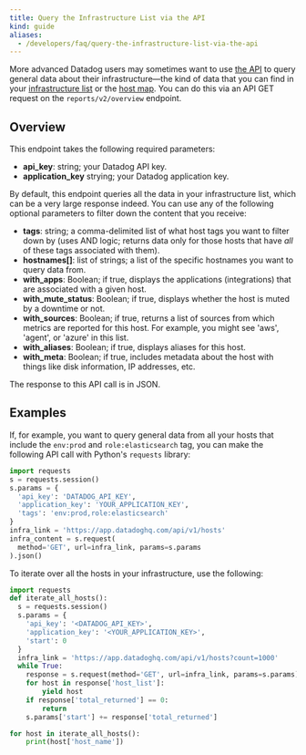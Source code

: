 ```yaml
---
title: Query the Infrastructure List via the API
kind: guide
aliases:
  - /developers/faq/query-the-infrastructure-list-via-the-api
---
```


More advanced Datadog users may sometimes want to use [the API][1] to query general data about their infrastructure—the kind of data that you can find in your [infrastructure list][2] or the [host map][3]. You can do this via an API GET request on the `reports/v2/overview` endpoint.

## Overview

This endpoint takes the following required parameters:

* **api_key**: string; your Datadog API key.
* **application_key** strying; your Datadog application key.

By default, this endpoint queries all the data in your infrastructure list, which can be a very large response indeed. You can use any of the following optional parameters to filter down the content that you receive:

* **tags**: string; a comma-delimited list of what host tags you want to filter down by (uses AND logic; returns data only for those hosts that have _all_ of these tags associated with them).
* **hostnames[]**: list of strings; a list of the specific hostnames you want to query data from.
* **with_apps**: Boolean; if true, displays the applications (integrations) that are associated with a given host.
* **with_mute_status**: Boolean; if true, displays whether the host is muted by a downtime or not.
* **with_sources**: Boolean; if true, returns a list of sources from which metrics are reported for this host. For example, you might see 'aws', 'agent', or 'azure' in this list.
* **with_aliases**: Boolean; if true, displays aliases for this host.
* **with_meta**: Boolean; if true, includes metadata about the host with things like disk information, IP addresses, etc.

The response to this API call is in JSON.

## Examples

If, for example, you want to query general data from all your hosts that include the `env:prod` and `role:elasticsearch` tag, you can make the following API call with Python's `requests` library:

```python
import requests
s = requests.session()
s.params = {
  'api_key': 'DATADOG_API_KEY',
  'application_key': 'YOUR_APPLICATION_KEY',
  'tags': 'env:prod,role:elasticsearch'
}
infra_link = 'https://app.datadoghq.com/api/v1/hosts'
infra_content = s.request(
  method='GET', url=infra_link, params=s.params
).json()
```

To iterate over all the hosts in your infrastructure, use the following:

```python
import requests
def iterate_all_hosts():
  s = requests.session()
  s.params = {
    'api_key': '<DATADOG_API_KEY>',
    'application_key': '<YOUR_APPLICATION_KEY>',
    'start': 0
  }
  infra_link = 'https://app.datadoghq.com/api/v1/hosts?count=1000'
  while True:
    response = s.request(method='GET', url=infra_link, params=s.params).json()
    for host in response['host_list']:
        yield host
    if response['total_returned'] == 0:
        return
    s.params['start'] += response['total_returned']

for host in iterate_all_hosts():
    print(host['host_name'])
```

[1]: /api
[2]: https://app.datadoghq.com/infrastructure
[3]: https://app.datadoghq.com/infrastructure/map

